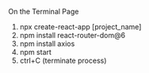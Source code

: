 On the Terminal Page
1. npx create-react-app [project_name]
2. npm install react-router-dom@6
3. npm install axios
4. npm start
5. ctrl+C (terminate process)

